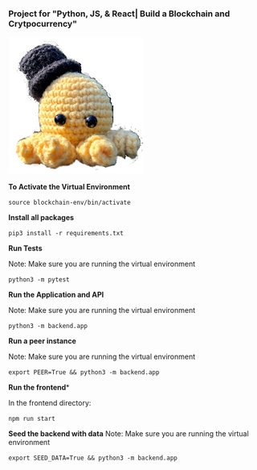 ### Project for "Python, JS, & React| Build a Blockchain and Crytpocurrency"

![image info](./frontend/src/assets/Squiggle.png)

**To Activate the Virtual Environment**
```
source blockchain-env/bin/activate
```

**Install all packages**
```
pip3 install -r requirements.txt
```

**Run Tests**

Note: Make sure you are running the virtual environment

```
python3 -m pytest
```

**Run the Application and API**

Note: Make sure you are running the virtual environment

```
python3 -m backend.app
```

**Run a peer instance**

Note: Make sure you are running the virtual environment

```
export PEER=True && python3 -m backend.app
```

**Run the frontend***

In the frontend directory:
```
npm run start
```

**Seed the backend with data**
Note: Make sure you are running the virtual environment

```
export SEED_DATA=True && python3 -m backend.app
```
